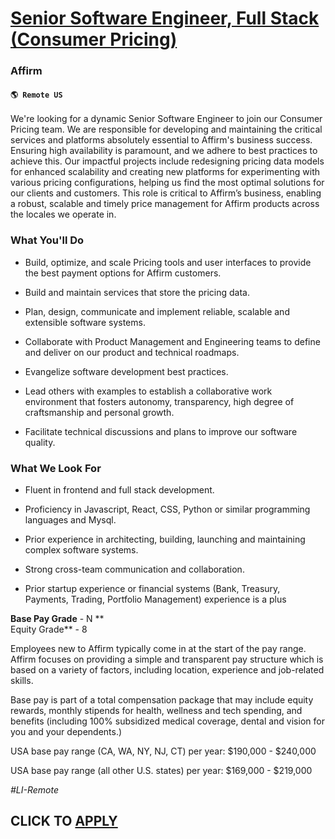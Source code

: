 # [Senior Software Engineer, Full Stack (Consumer Pricing)](https://www.remotewlb.com/apply/senior-software-engineer-full-stack-consumer-pricing)  
### Affirm  
#### `🌎 Remote US`  

We're looking for a dynamic Senior Software Engineer to join our Consumer Pricing team. We are responsible for developing and maintaining the critical services and platforms absolutely essential to Affirm's business success. Ensuring high availability is paramount, and we adhere to best practices to achieve this. Our impactful projects include redesigning pricing data models for enhanced scalability and creating new platforms for experimenting with various pricing configurations, helping us find the most optimal solutions for our clients and customers. This role is critical to Affirm’s business, enabling a robust, scalable and timely price management for Affirm products across the locales we operate in.

### What You'll Do

  * Build, optimize, and scale Pricing tools and user interfaces to provide the best payment options for Affirm customers.

  * Build and maintain services that store the pricing data.

  * Plan, design, communicate and implement reliable, scalable and extensible software systems.

  * Collaborate with Product Management and Engineering teams to define and deliver on our product and technical roadmaps.

  * Evangelize software development best practices.

  * Lead others with examples to establish a collaborative work environment that fosters autonomy, transparency, high degree of craftsmanship and personal growth.

  * Facilitate technical discussions and plans to improve our software quality.

### What We Look For

  * Fluent in frontend and full stack development.

  * Proficiency in Javascript, React, CSS, Python or similar programming languages and Mysql.

  * Prior experience in architecting, building, launching and maintaining complex software systems.

  * Strong cross-team communication and collaboration.

  * Prior startup experience or financial systems (Bank, Treasury, Payments, Trading, Portfolio Management) experience is a plus

**Base Pay Grade** \- N **  
Equity Grade** \- 8

Employees new to Affirm typically come in at the start of the pay range. Affirm focuses on providing a simple and transparent pay structure which is based on a variety of factors, including location, experience and job-related skills.

Base pay is part of a total compensation package that may include equity rewards, monthly stipends for health, wellness and tech spending, and benefits (including 100% subsidized medical coverage, dental and vision for you and your dependents.)

USA base pay range (CA, WA, NY, NJ, CT) per year: $190,000 - $240,000

USA base pay range (all other U.S. states) per year: $169,000 - $219,000

_#LI-Remote_

  
## CLICK TO [APPLY](https://www.remotewlb.com/apply/senior-software-engineer-full-stack-consumer-pricing)

